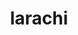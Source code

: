 ---
layout: dictionary_entry
title: larachi
parent: Common Words
last_modified_date: 2021-11-05

word: larachi
see_also:
  - -larachi
transcriptions:
  - laˈɹatʃi
translations:
  - "to fuck"
---